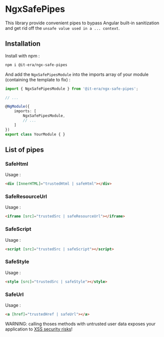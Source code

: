 # NgxSafePipes

This library provide convenient pipes to bypass Angular built-in sanitization and get rid off the `unsafe value used in a ... context`.

## Installation

Install with npm :
```sh
npm i @it-era/ngx-safe-pipes
```

And add the `NgxSafePipesModule` into the imports array of your module (containing the template to fix) :
```ts
import { NgxSafePipesModule } from '@it-era/ngx-safe-pipes';

// ...

@NgModule({
    imports: [
        NgxSafePipesModule,
        // ...
    ]
})
export class YourModule { }
```

## List of pipes

### SafeHtml

Usage :
```HTML
<div [InnerHTML]="trustedHtml | safeHtml"></div>
```

### SafeResourceUrl

Usage :
```HTML
<iframe [src]="trustedSrc | safeResourceUrl"></iframe>
```

### SafeScript

Usage :
```HTML
<script [src]="trustedSrc | safeScript"></script>
```

### SafeStyle

Usage :
```HTML
<style [src]="trustedSrc | safeStyle"></style>
```

### SafeUrl

Usage :
```HTML
<a [href]="trustedHref | safeUrl"></a>
```

WARNING: calling thoses methods with untrusted user data exposes your application to [XSS security risks](https://angular.io/guide/security#xss)!